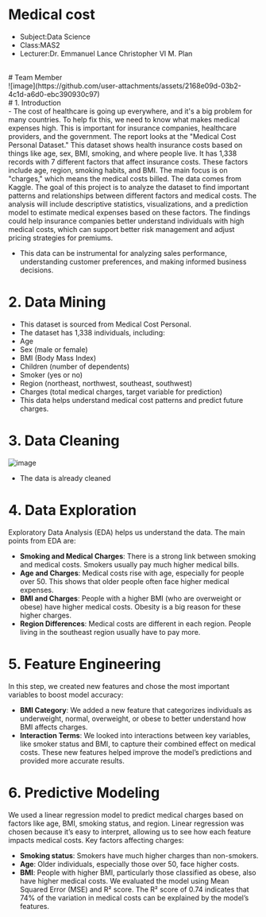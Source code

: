 # Medical cost
<ul>
<li>Subject:Data Science</li>
<li>Class:MAS2</li>
<li>Lecturer:Dr. Emmanuel Lance Christopher VI M. Plan</li>
</ul>

<br>
# Team Member 
<br>
![image](https://github.com/user-attachments/assets/2168e09d-03b2-4c1d-a6d0-ebc390930c97)
<br>
# 1. Introduction

<br>
-   The cost of healthcare is going up everywhere, and it's a big problem for many countries. To help fix this, we need to know what makes medical expenses high. This is important for insurance companies, healthcare providers, and the government. The report looks at the "Medical Cost Personal Dataset." This dataset shows health insurance costs based on things like age, sex, BMI, smoking, and where people live. It has 1,338 records with 7 different factors that affect insurance costs. These factors include age, region, smoking habits, and BMI. The main focus is on "charges," which means the medical costs billed. The data comes from Kaggle.
The goal of this project is to analyze the dataset to find important patterns and relationships between different factors and medical costs. The analysis will include descriptive statistics, visualizations, and a prediction model to estimate medical expenses based on these factors. The findings could help insurance companies better understand individuals with high medical costs, which can support better risk management and adjust pricing strategies for premiums. 
<br>

- This data can be instrumental for analyzing sales performance, understanding customer preferences, and making informed business decisions.

# 2. Data Mining 
- This dataset is sourced from Medical Cost Personal.
- The dataset has 1,338 individuals, including:
- Age
- Sex (male or female)
- BMI (Body Mass Index)
- Children (number of dependents)
- Smoker (yes or no)
- Region (northeast, northwest, southeast, southwest)
- Charges (total medical charges, target variable for prediction)
- This data helps understand medical cost patterns and predict future charges.
# 3. Data Cleaning
![image](https://github.com/user-attachments/assets/8380c6ab-24e9-4a27-84cd-77063058214b)

- The data is already cleaned

# 4. Data Exploration
  Exploratory Data Analysis (EDA) helps us understand the data. The main points from EDA are:
- **Smoking and Medical Charges**: There is a strong link between smoking and medical costs. Smokers usually pay much higher medical bills.
- **Age and Charges**: Medical costs rise with age, especially for people over 50. This shows that older people often face higher medical expenses.
- **BMI and Charges**: People with a higher BMI (who are overweight or obese) have higher medical costs. Obesity is a big reason for these higher charges.
- **Region Differences**: Medical costs are different in each region. People living in the southeast region usually have to pay more.
# 5. Feature Engineering
In this step, we created new features and chose the most important variables to boost model accuracy:
- **BMI Category**: We added a new feature that categorizes individuals as underweight, normal, overweight, or obese to better understand how BMI affects charges.
- **Interaction Terms**: We looked into interactions between key variables, like smoker status and BMI, to capture their combined effect on medical costs.
These new features helped improve the model’s predictions and provided more accurate results.
# 6. Predictive Modeling
We used a linear regression model to predict medical charges based on factors like age, BMI, smoking status, and region. Linear regression was chosen because it’s easy to interpret, allowing us to see how each feature impacts medical costs.
Key factors affecting charges:
- **Smoking status**: Smokers have much higher charges than non-smokers.
- **Age**: Older individuals, especially those over 50, face higher costs.
- **BMI**: People with higher BMI, particularly those classified as obese, also have higher medical costs.
We evaluated the model using Mean Squared Error (MSE) and R² score. The R² score of 0.74 indicates that 74% of the variation in medical costs can be explained by the model’s features.


